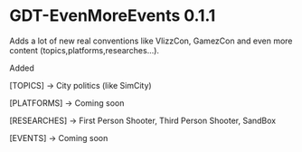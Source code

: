 GDT-EvenMoreEvents 0.1.1
==============

Adds a lot of new real conventions like VlizzCon, GamezCon and even more content (topics,platforms,researches...).

Added
  
[TOPICS] -> City politics (like SimCity)

[PLATFORMS] -> Coming soon

[RESEARCHES] -> First Person Shooter, Third Person Shooter, SandBox

[EVENTS] -> Coming soon
